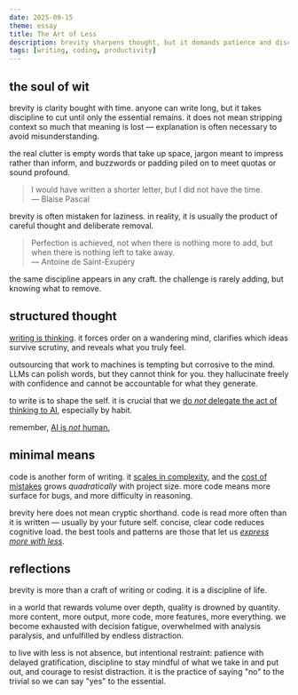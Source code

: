 ```yaml
---
date: 2025-09-15
theme: essay
title: The Art of Less
description: brevity sharpens thought, but it demands patience and discipline.
tags: [writing, coding, productivity]
---
```


## the soul of wit

brevity is clarity bought with time. anyone can write long, but it takes discipline to cut until only the essential remains. it does not mean stripping context so much that meaning is lost — explanation is often necessary to avoid misunderstanding.

the real clutter is empty words that take up space, jargon meant to impress rather than inform, and buzzwords or padding piled on to meet quotas or sound profound.

> I would have written a shorter letter, but I did not have the time. \
> — Blaise Pascal

brevity is often mistaken for laziness. in reality, it is usually the product of careful thought and deliberate removal.

> Perfection is achieved, not when there is nothing more to add, but when there is nothing left to take away. \
> — Antoine de Saint-Exupéry

the same discipline appears in any craft. the challenge is rarely adding, but knowing what to remove.

## structured thought

[writing is thinking](https://www.nature.com/articles/s44222-025-00323-4). it forces order on a wandering mind, clarifies which ideas survive scrutiny, and reveals what you truly feel.

outsourcing that work to machines is tempting but corrosive to the mind. LLMs can polish words, but they cannot think for you. they hallucinate freely with confidence and cannot be accountable for what they generate.

to write is to shape the self. it is crucial that we [do *not* delegate the act of thinking to AI](https://www.media.mit.edu/projects/your-brain-on-chatgpt/overview/), especially by habit.

remember, [AI is *not* human.](/curated/harvest-2025.08#headlines-ai-is-not-human-period)

## minimal means

code is another form of writing. it [scales in complexity](https://blog.codinghorror.com/diseconomies-of-scale-and-lines-of-code/), and the [cost of mistakes](https://www.mayerdan.com/ruby/2012/11/11/bugs-per-line-of-code-ratio) grows *quadratically* with project size. more code means more surface for bugs, and more difficulty in reasoning.

brevity here does not mean cryptic shorthand. code is read more often than it is written — usually by your future self. concise, clear code reduces cognitive load. the best tools and patterns are those that let us [*express more with less*](/curated/essence-of-svelte).

## reflections

brevity is more than a craft of writing or coding. it is a discipline of life.

in a world that rewards volume over depth, quality is drowned by quantity. more content, more output, more code, more features, more everything. we become exhausted with decision fatigue, overwhelmed with analysis paralysis, and unfulfilled by endless distraction.

to live with less is not absence, but intentional restraint: patience with delayed gratification, discipline to stay mindful of what we take in and put out, and courage to resist distraction. it is the practice of saying "no" to the trivial so we can say "yes" to the essential.
